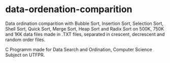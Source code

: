 # data-ordenation-comparition

Data ordination comparition with Bubble Sort, Insertion Sort, Selection Sort, Shell Sort, Quick Sort, Merge Sort, Heap Sort and Radix Sort on 500K, 750K and 1KK data files made in .TXT files, separated in crescent, decrescent and random order files.

C Programm made for Data Search and Ordination, Computer Science Subject on UTFPR.
